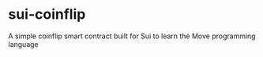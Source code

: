 # sui-coinflip
A simple coinflip smart contract built for Sui to learn the Move programming language
